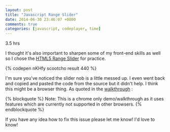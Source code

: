 ```yaml
---
layout: post
title: "Javascript Range Slider"
date: 2014-06-30 23:46:07 +0800
comments: true
categories: [javascript, codeplayer, time]
---
```

3.5 hrs

I thought it's also important to sharpen some of my front-end skills as well so I chose the <a href="http://thecodeplayer.com/walkthrough/spicing-up-the-html5-range-slider-input?utm_source=TheCodePlayer&utm_campaign=5b4d9871a4-Direct_Messages10_1_2013&utm_medium=email&utm_term=0_9d9ac48e00-5b4d9871a4-89594157" target="_blank">HTML5 Range Slider</a> for practice.


{% codepen nKHfy scootcho result 440 %}

I'm sure you've noticed the slider nob is a little messed up. I even went back and copied and pasted the code from the source but it didn't help. I think this might be a browser thing. As quoted in the <a href="http://thecodeplayer.com/walkthrough/spicing-up-the-html5-range-slider-input?utm_source=TheCodePlayer&utm_campaign=5b4d9871a4-Direct_Messages10_1_2013&utm_medium=email&utm_term=0_9d9ac48e00-5b4d9871a4-89594157" target="_blank">walkthrough</a> :

{% blockquote %}
Note: This is a chrome only demo/walkthrough as it uses features which are currently not supported in other browsers.
{% endblockquote %}

<!--more-->

If you have any idea how to fix this issue please let me know! I'd love to know!